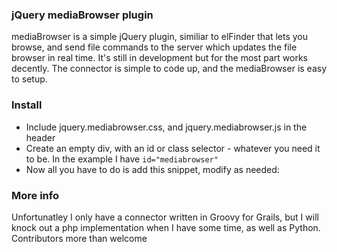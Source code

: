 <h3>jQuery mediaBrowser plugin</h3>
<p>mediaBrowser is a simple jQuery plugin, similiar to elFinder that lets you browse, and send file commands to the server which updates the file browser in real time. It's still in development but for the most part works decently. The connector is simple to code up, and the mediaBrowser is easy to setup.</p>

<h3>Install</h3>
<ul>
	<li>Include jquery.mediabrowser.css, and jquery.mediabrowser.js in the header</li>
	<li>Create an empty div, with an id or class selector - whatever you need it to be. In the example I have <code>id="mediabrowser"</code></li>
	<li>Now all you have to do is add this snippet, modify as needed: <code><script type="text/javascript" charset="utf-8">
	$().ready(function() {
		var mb = $('#mediabrowser').mediabrowser({'connector': 'url')});		
		});
		</script></code>
</ul>

<h3>More info</h3>
<p>Unfortunatley I only have a connector written in Groovy for Grails, but I will knock out a php implementation when I have some time, as well as Python. Contributors more than welcome</p>
